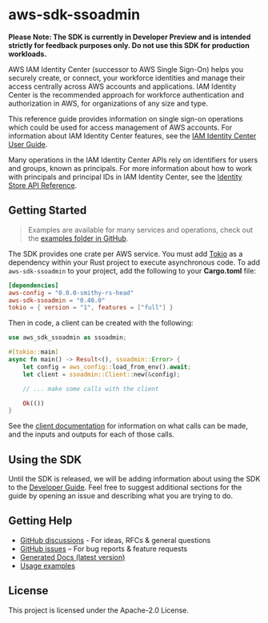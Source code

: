 # aws-sdk-ssoadmin

**Please Note: The SDK is currently in Developer Preview and is intended strictly for
feedback purposes only. Do not use this SDK for production workloads.**

AWS IAM Identity Center (successor to AWS Single Sign-On) helps you securely create, or connect, your workforce identities and manage their access centrally across AWS accounts and applications. IAM Identity Center is the recommended approach for workforce authentication and authorization in AWS, for organizations of any size and type.

This reference guide provides information on single sign-on operations which could be used for access management of AWS accounts. For information about IAM Identity Center features, see the [IAM Identity Center User Guide](https://docs.aws.amazon.com/singlesignon/latest/userguide/what-is.html).

Many operations in the IAM Identity Center APIs rely on identifiers for users and groups, known as principals. For more information about how to work with principals and principal IDs in IAM Identity Center, see the [Identity Store API Reference](https://docs.aws.amazon.com/singlesignon/latest/IdentityStoreAPIReference/welcome.html).

## Getting Started

> Examples are available for many services and operations, check out the
> [examples folder in GitHub](https://github.com/awslabs/aws-sdk-rust/tree/main/examples).

The SDK provides one crate per AWS service. You must add [Tokio](https://crates.io/crates/tokio)
as a dependency within your Rust project to execute asynchronous code. To add `aws-sdk-ssoadmin` to
your project, add the following to your **Cargo.toml** file:

```toml
[dependencies]
aws-config = "0.0.0-smithy-rs-head"
aws-sdk-ssoadmin = "0.40.0"
tokio = { version = "1", features = ["full"] }
```

Then in code, a client can be created with the following:

```rust
use aws_sdk_ssoadmin as ssoadmin;

#[tokio::main]
async fn main() -> Result<(), ssoadmin::Error> {
    let config = aws_config::load_from_env().await;
    let client = ssoadmin::Client::new(&config);

    // ... make some calls with the client

    Ok(())
}
```

See the [client documentation](https://docs.rs/aws-sdk-ssoadmin/latest/aws_sdk_ssoadmin/client/struct.Client.html)
for information on what calls can be made, and the inputs and outputs for each of those calls.

## Using the SDK

Until the SDK is released, we will be adding information about using the SDK to the
[Developer Guide](https://docs.aws.amazon.com/sdk-for-rust/latest/dg/welcome.html). Feel free to suggest
additional sections for the guide by opening an issue and describing what you are trying to do.

## Getting Help

* [GitHub discussions](https://github.com/awslabs/aws-sdk-rust/discussions) - For ideas, RFCs & general questions
* [GitHub issues](https://github.com/awslabs/aws-sdk-rust/issues/new/choose) – For bug reports & feature requests
* [Generated Docs (latest version)](https://awslabs.github.io/aws-sdk-rust/)
* [Usage examples](https://github.com/awslabs/aws-sdk-rust/tree/main/examples)

## License

This project is licensed under the Apache-2.0 License.

